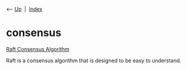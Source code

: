 <div class="nav">

⟵ [Up](index.html)  \|  [Index](index.html)

</div>

# consensus

<div class="cards">

<div class="card">

<div class="card-title">

[Raft Consensus Algorithm](https://raft.github.io/)

</div>

Raft is a consensus algorithm that is designed to be easy to understand.

</div>

</div>

